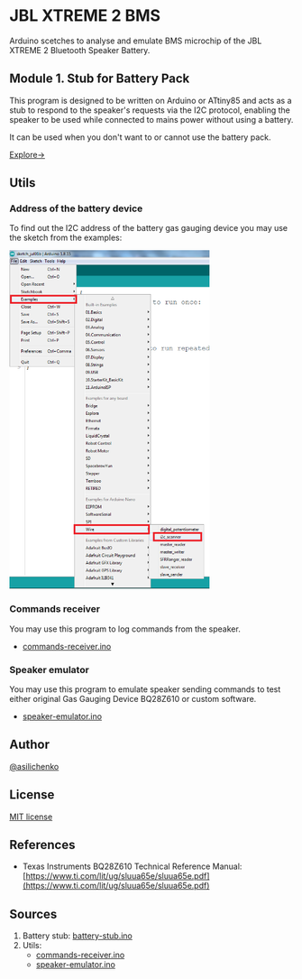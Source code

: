 # JBL XTREME 2 BMS
Arduino scetches to analyse and emulate BMS microchip of the JBL XTREME 2 Bluetooth Speaker Battery.

## Module 1. Stub for Battery Pack

This program is designed to be written on Arduino or ATtiny85 and acts as a stub to respond to the speaker's requests via the I2C protocol, enabling the speaker to be used while connected to mains power without using a battery.

It can be used when you don't want to or cannot use the battery pack.

[Explore->](battery-stub)

## Utils

### Address of the battery device

To find out the I2C address of the battery gas gauging device you may use the sketch from the examples:

<img height="600" src="utils/img/i2c_scanner.png"/>

### Commands receiver

You may use this program to log commands from the speaker.

- [commands-receiver.ino](utils/commands-receiver/commands-receiver.ino)

### Speaker emulator

You may use this program to emulate speaker sending commands to test either original Gas Gauging Device BQ28Z610 or custom software.

- [speaker-emulator.ino](utils/speaker-emulator/speaker-emulator.ino)

## Author
[@asilichenko](https://github.com/asilichenko)

## License
[MIT license](LICENSE)

## References
- Texas Instruments BQ28Z610 Technical Reference Manual: [https://www.ti.com/lit/ug/sluua65e/sluua65e.pdf](https://www.ti.com/lit/ug/sluua65e/sluua65e.pdf)

## Sources
1. Battery stub: [battery-stub.ino](battery-stub/battery-stub.ino)
2. Utils:
   - [commands-receiver.ino](utils/commands-receiver/commands-receiver.ino)
   - [speaker-emulator.ino](utils/speaker-emulator/speaker-emulator.ino)
